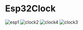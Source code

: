 # Esp32Clock
![esp1](https://github.com/RafaelBrandaoBastos/Esp32Clock/assets/72472711/564b06c0-ee10-42b3-8cba-6a134870f97c)
![clock2](https://github.com/RafaelBrandaoBastos/Esp32Clock/assets/72472711/17c654cd-f7ea-478f-b1c6-c188e978562a)
![clock4](https://github.com/RafaelBrandaoBastos/Esp32Clock/assets/72472711/82c4577a-1487-46da-bf1e-9c43832b72d3)
![clock3](https://github.com/RafaelBrandaoBastos/Esp32Clock/assets/72472711/1fc9b25e-d63d-4bd3-8126-832f17a220cb)
